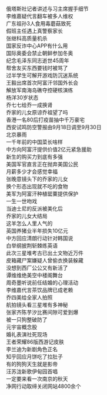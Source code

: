 俄塔斯社记者讲述与习主席握手细节  
李维嘉疑代言翻车被多人维权  
广东祖孙3人食用毒蘑菇致死  
假班主任遇上真警察家长  
张继科高质量机杀  
国家反诈中心APP有什么用  
国际奥委会禁止朝鲜参加冬奥  
纪念毛泽东同志逝世45周年  
帮舍友买东西要钱时被骂了  
过半学生可解开游戏防沉迷系统  
王毅出席首次阿富汗邻国外长会  
解放军南海岛礁夺控硬核演练  
杨洋30岁状态  
乔七七给乔一成换肾  
乔家的儿女原谅乔祖望了吗  
香港一名80后打疫苗抽中千万豪宅  
西安试鸣防空警报由9月18日调至9月30日  
北京暴雨  
一千年前的中国菜长啥样  
中方向阿富汗提供价值2亿元紧急援助  
新生的购买力到底有多强  
美国军官直言正在抛弃美国公民  
月薪多少才会感觉幸福  
张晚意镜头下的乔家的儿女  
换个形态出现就不吃的食物  
美军为阿富汗种植罂粟提供保护  
一生一世吻戏  
当迪士尼的反派被美化后  
乔家的儿女大结局  
这羊怎么人里人气的  
英国养猪业半年损失10亿元  
中方回应清朗行动针对韩国说  
白举纲披荆斩棘练英语  
此次三星堆考古已出土文物近万件  
皮箱藏尸案嫌疑人曾偷衣换装躲藏  
没想到西厂公公又有新活了  
谭维维绝美空中楼阁舞台  
周奇墨听说前任结婚的心理活动  
李维嘉代言茶饮品牌已成老赖  
乔四美给全家人拍照  
航拍镜头看三星堆有多神秘  
张家齐陈芋汐比赛间隙可爱到爆  
被一只狗整破防了  
元宇宙概念股  
婚礼表演社死现场  
王者荣耀86版西游记皮肤  
李兰迪为新剧角色正名  
知乎回应月饼吃了拉肚子  
有的狗狗天生就是影帝  
汪苏泷新歌伊甸园首唱  
一定要来看一次南京的秋天  
净网行动取缔关闭网站4800余个  
